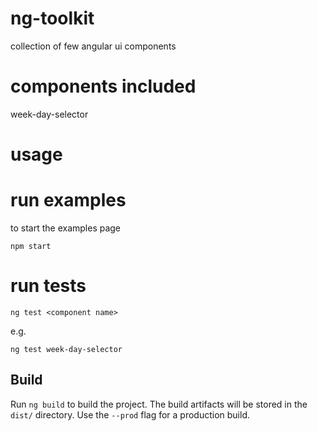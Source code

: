 # ng-toolkit
collection of few angular ui components

# components included
 week-day-selector

# usage


# run examples
to start the examples page

`npm start`

# run tests

`ng test <component name>`

e.g.

`ng test week-day-selector`

## Build

Run `ng build` to build the project. The build artifacts will be stored in the `dist/` directory. Use the `--prod` flag for a production build.





